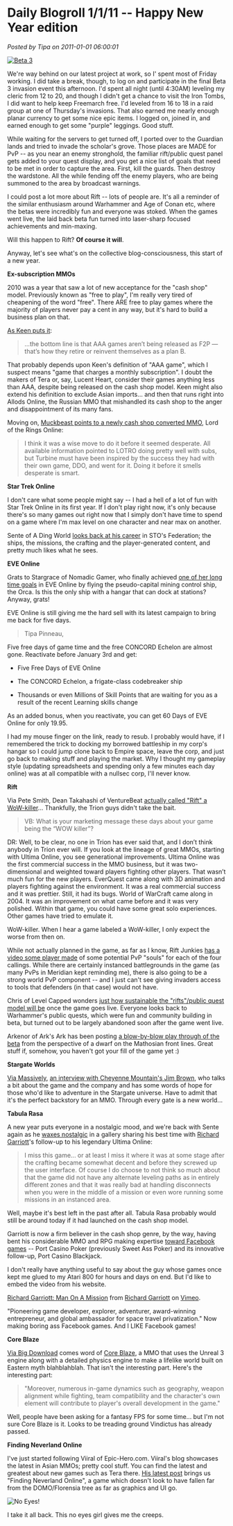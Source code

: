 # Daily Blogroll 1/1/11 -- Happy New Year edition

*Posted by Tipa on 2011-01-01 06:00:01*

[![](../uploads/2010/12/rift-2010-12-31-16-51-43-97-480x384.jpg "Beta 3")](../uploads/2010/12/rift-2010-12-31-16-51-43-97.jpg)

We're way behind on our latest project at work, so I' spent most of Friday working. I did take a break, though, to log on and participate in the final Beta 3 invasion event this afternoon. I'd spent all night (until 4:30AM) leveling my cleric from 12 to 20, and though I didn't get a chance to visit the Iron Tombs, I did want to help keep Freemarch free. I'd leveled from 16 to 18 in a raid group at one of Thursday's invasions. That also earned me nearly enough planar currency to get some nice epic items. I logged on, joined in, and earned enough to get some "purple" leggings. Good stuff. 

While waiting for the servers to get turned off, I ported over to the Guardian lands and tried to invade the scholar's grove. Those places are MADE for PvP -- as you near an enemy stronghold, the familiar rift/public quest panel gets added to your quest display, and you get a nice list of goals that need to be met in order to capture the area. First, kill the guards. Then destroy the wardstone. All the while fending off the enemy players, who are being summoned to the area by broadcast warnings.

I could post a lot more about Rift -- lots of people are. It's all a reminder of the similar enthusiasm around Warhammer and Age of Conan etc, where the betas were incredibly fun and everyone was stoked. When the games went live, the laid back beta fun turned into laser-sharp focused achievements and min-maxing.

Will this happen to Rift? **Of course it will**.

Anyway, let's see what's on the collective blog-consciousness, this start of a new year.


**Ex-subscription MMOs**

2010 was a year that saw a lot of new acceptance for the "cash shop" model. Previously known as "free to play", I'm really very tired of cheapening of the word "free". There ARE free to play games where the majority of players never pay a cent in any way, but it's hard to build a business plan on that.

[As Keen puts it](http://www.keenandgraev.com/?p=4653):


> ...the bottom line is that AAA games aren’t being released as F2P — that’s how they retire or reinvent themselves as a plan B.



That probably depends upon Keen's definition of "AAA game", which I suspect means "game that charges a monthly subscription". I doubt the makers of Tera or, say, Lucent Heart, consider their games anything less than AAA, despite being released on the cash shop model. Keen might also extend his definition to exclude Asian imports... and then that runs right into Allods Online, the Russian MMO that mishandled its cash shop to the anger and disappointment of its many fans.

Moving on, [Muckbeast points to a newly cash shop converted MMO](http://www.frogdice.com/muckbeast/gaming_industry/was-going-free-to-play-the-right-move-in-2010.html), Lord of the Rings Online:


> I think it was a wise move to do it before it seemed desperate. All available information pointed to LOTRO doing pretty well with subs, but Turbine must have been inspired by the success they had with their own game, DDO, and went for it. Doing it before it smells desperate is smart.



**Star Trek Online**

I don't care what some people might say -- I had a hell of a lot of fun with Star Trek Online in its first year. If I don't play right now, it's only because there's so many games out right now that I simply don't have time to spend on a game where I'm max level on one character and near max on another. 

Sente of A Ding World [looks back at his career](http://adingworld.wordpress.com/2010/12/31/end-of-the-year-trekking/) in STO's Federation; the ships, the missions, the crafting and the player-generated content, and pretty much likes what he sees.

**EVE Online**

Grats to Stargrace of Nomadic Gamer, who finally achieved [one of her long time goals](http://mmoquests.com/2010/12/31/finally-flying-eveonline/) in EVE Online by flying the pseudo-capital mining control ship, the Orca. Is this the only ship with a hangar that can dock at stations? Anyway, grats!

EVE Online is still giving me the hard sell with its latest campaign to bring me back for five days.


> Tipa Pinneau,

Five free days of game time and the free CONCORD Echelon are almost gone. Reactivate before January 3rd and get:

 * Five Free Days of EVE Online
> 
 * The CONCORD Echelon, a frigate-class codebreaker ship
> 
 * Thousands or even Millions of Skill Points that are waiting for you as a result of the recent Learning skills change
> 

> 

As an added bonus, when you reactivate, you can get 60 Days of EVE Online for only 19.95.




I had my mouse finger on the link, ready to resub. I probably would have, if I remembered the trick to docking my borrowed battleship in my corp's hangar so I could jump clone back to Empire space, leave the corp, and just go back to making stuff and playing the market. Why I thought my gameplay style (updating spreadsheets and spending only a few minutes each day online) was at all compatible with a nullsec corp, I'll never know.

**Rift**

Via Pete Smith, Dean Takahashi of VentureBeat [actually called "Rift" a WoW-killer](http://venturebeat.com/2010/12/31/will-trion-worlds-rift-online-game-kill-world-of-warcraft-interview/)... Thankfully, the Trion guys didn't take the bait.


> VB: What is your marketing message these days about your game being the “WOW killer”?

DR: Well, to be clear, no one in Trion has ever said that, and I don’t think anybody in Trion ever will. If you look at the lineage of great MMOs, starting with Ultima Online, you see generational improvements. Ultima Online was the first commercial success in the MMO business, but it was two-dimensional and weighted toward players fighting other players. That wasn’t much fun for the new players. EverQuest came along with 3D animation and players fighting against the environment. It was a real commercial success and it was prettier. Still, it had its bugs. World of WarCraft came along in 2004. It was an improvement on what came before and it was very polished. Within that game, you could have some great solo experiences. Other games have tried to emulate it.



WoW-killer. When I hear a game labeled a WoW-killer, I only expect the worse from then on.

While not actually planned in the game, as far as I know, Rift Junkies [has a video some player made](http://www.riftjunkies.com/2010/12/30/rift-pvp-soul-preview/) of some potential PvP "souls" for each of the four callings. While there are certainly instanced battlegrounds in the game (as many PvPs in Meridian kept reminding me), there is also going to be a strong world PvP component -- and I just can't see giving invaders access to tools that defenders (in that case) would not have.

Chris of Level Capped wonders [just how sustainable the "rifts"/public quest model will be](http://levelcapped.com/2010/12/quester-iterrupted/) once the game goes live. Everyone looks back to Warhammer's public quests, which were fun and community building in beta, but turned out to be largely abandoned soon after the game went live.

Arkenor of Ark's Ark has been posting [a blow-by-blow play through of the beta](http://www.arksark.org/blog/4490/the-rift-beta-bonanza-part-1-character-creation/) from the perspective of a dwarf on the Mathosian front lines. Great stuff if, somehow, you haven't got your fill of the game yet :)

**Stargate Worlds**

[Via Massively](http://massively.joystiq.com/2010/12/30/new-jim-brown-interview-talks-stargate-worlds/), [an interview with Cheyenne Mountain's Jim Brown](http://savestargate.org/blog/jim-brown-part2/), who talks a bit about the game and the company and has some words of hope for those who'd like to adventure in the Stargate universe. Have to admit that it's the perfect backstory for an MMO. Through every gate is a new world...

**Tabula Rasa**

A new year puts everyone in a nostalgic mood, and we're back with Sente again as he [waxes nostalgic](http://adingworld.wordpress.com/2011/01/01/i-miss-this-game/) in a gallery sharing his best time with [Richard Garriott](http://www.richardgarriott.com/)'s follow-up to his legendary Ultima Online:


> I miss this game... or at least I miss it where it was at some stage after the crafting became somewhat decent and before they screwed up the user interface. Of course I do choose to not think so much about that the game did not have any alternate leveling paths as in entirely different zones and that it was really bad at handling disconnects when you were in the middle of a mission or even wore running some missions in an instanced area.



Well, maybe it's best left in the past after all. Tabula Rasa probably would still be around today if it had launched on the cash shop model.

Garriott is now a firm believer in the cash shop genre, by the way, having bent his considerable MMO and RPG making expertise [toward Facebook games](http://www.portalarium.com/sweet-poker/187.html) -- Port Casino Poker (previously Sweet Ass Poker) and its innovative follow-up, Port Casino Blackjack.

I don't really have anything useful to say about the guy whose games once kept me glued to my Atari 800 for hours and days on end. But I'd like to embed the video from his website.

[Richard Garriott: Man On A Mission](http://vimeo.com/6394082) from [Richard Garriott](http://vimeo.com/user2215681) on [Vimeo](http://vimeo.com).



"Pioneering game developer, explorer, adventurer, award-winning entrepreneur, and global ambassador for space travel privatization." Now making boring ass Facebook games. And I LIKE Facebook games!

**Core Blaze**

[Via Big Download](http://news.bigdownload.com/2010/12/30/core-blaze-revealed/) comes word of [Core Blaze](http://corp.gamania.com/products/coreblaze/), a MMO that uses the Unreal 3 engine along with a detailed physics engine to make a lifelike world built on Eastern myth blahblahblah. That isn't the interesting part. Here's the interesting part:


> "Moreover, numerous in-game dynamics such as geography, weapon alignment while fighting, team compatibility and the character's own element will contribute to player's overall development in the game."



Well, people have been asking for a fantasy FPS for some time... but I'm not sure Core Blaze is it. Looks to be treading ground Vindictus has already passed.

**Finding Neverland Online**

I've just started following Viiral of Epic-Hero.com. Viiral's blog showcases the latest in Asian MMOs; pretty cool stuff. You can find the latest and greatest about new games such as Tera there. [His latest post](http://epic-hero.com/adventure-logs/finding-neverland-online-tw-a-log-4/) brings us "Finding Neverland Online", a game which doesn't look to have fallen far from the DOMO/Florensia tree as far as graphics and UI go. 

![](../uploads/2011/01/noeyes.jpg "No Eyes!")

I take it all back. This no eyes girl gives me the creeps.


